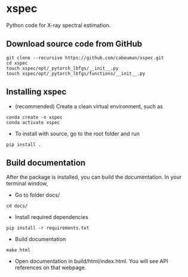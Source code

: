 # xspec

Python code for X-ray spectral estimation.

## Download source code from GitHub

```
git clone --recursive https://github.com/cabouman/xspec.git
cd xspec
touch xspec/opt/_pytorch_lbfgs/__init__.py
touch xspec/opt/_pytorch_lbfgs/functions/__init__.py
```

## Installing xspec

- (recommended) Create a clean virtual environment, such as

```
conda create -n xspec
conda activate xspec
```

- To install with source, go to the root folder and run

```
pip install .
```



## Build documentation
After the package is installed, you can build the documentation.
In your terminal window, 
- Go to folder docs/
```
cd docs/
```
- Install required dependencies
```
pip install -r requirements.txt
```
- Build documentation
```
make html
```
- Open documentation in build/html/index.html. You will see API references on that webpage.


